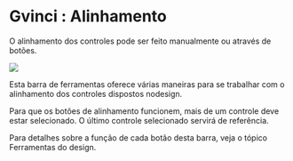 # Gvinci : Alinhamento

O alinhamento dos controles pode ser feito manualmente ou através de botões.

![](http://www.gvinci.com.br/manual/botoesalinhagv5.png)

Esta barra de ferramentas oferece várias maneiras para se trabalhar com o alinhamento dos controles dispostos nodesign.

Para que os botões de alinhamento funcionem, mais de um controle deve estar selecionado. O último controle selecionado servirá de referência.

Para detalhes sobre a função de cada botão desta barra, veja o tópico Ferramentas do design.

